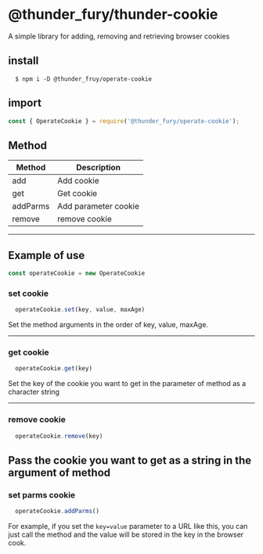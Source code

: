 # @thunder_fury/thunder-cookie
 A simple library for adding, removing and retrieving browser cookies

## install
```
  $ npm i -D @thunder_fruy/operate-cookie
```
## import
```ts
const { OperateCookie } = require('@thunder_fury/operate-cookie');
```
## Method


|  Method  |  Description  |
| ---- | ---- |
|  add  |  Add cookie  |
|  get  |  Get cookie  |
|  addParms  |  Add parameter cookie  |
|  remove  |  remove cookie |

---
## Example of use

```ts
const operateCookie = new OperateCookie
```

### set cookie
```ts
  operateCookie.set(key, value, maxAge)
```
Set the method arguments in the order of key, value, maxAge.

---

### get cookie
```ts
  operateCookie.get(key)
```
Set the key of the cookie you want to get in the parameter of method as a character string

---

### remove cookie
```ts
  operateCookie.remove(key)
```
Pass the cookie you want to get as a string in the argument of method
---

### set parms cookie
```ts
  operateCookie.addParms()
```
For example, if you set the `key=value` parameter to a URL like this, you can just call the method and the value will be stored in the key in the browser cook.
